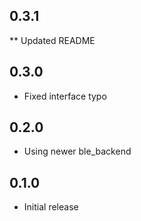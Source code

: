## 0.3.1

** Updated README

## 0.3.0

* Fixed interface typo

## 0.2.0

* Using newer ble_backend

## 0.1.0

* Initial release
